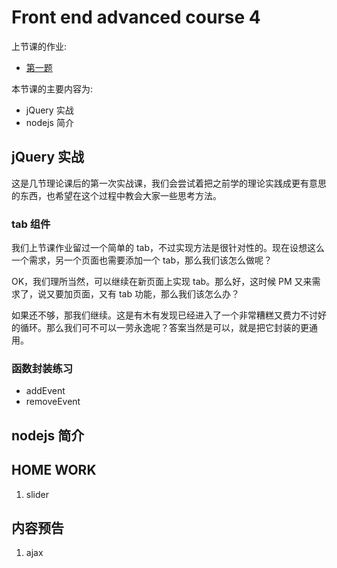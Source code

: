 # Front end advanced course 4

上节课的作业:

- [第一题](http://poppinlp.github.io/front-end-appetizers/homework/jquery3/1.html)

本节课的主要内容为:

- jQuery 实战
- nodejs 简介

## jQuery 实战

这是几节理论课后的第一次实战课，我们会尝试着把之前学的理论实践成更有意思的东西，也希望在这个过程中教会大家一些思考方法。

### tab 组件

我们上节课作业留过一个简单的 tab，不过实现方法是很针对性的。现在设想这么一个需求，另一个页面也需要添加一个 tab，那么我们该怎么做呢？

OK，我们理所当然，可以继续在新页面上实现 tab。那么好，这时候 PM 又来需求了，说又要加页面，又有 tab 功能，那么我们该怎么办？

如果还不够，那我们继续。这是有木有发现已经进入了一个非常糟糕又费力不讨好的循环。那么我们可不可以一劳永逸呢？答案当然是可以，就是把它封装的更通用。

### 函数封装练习

- addEvent
- removeEvent

## nodejs 简介

## HOME WORK

1. slider

## 内容预告

1. ajax

